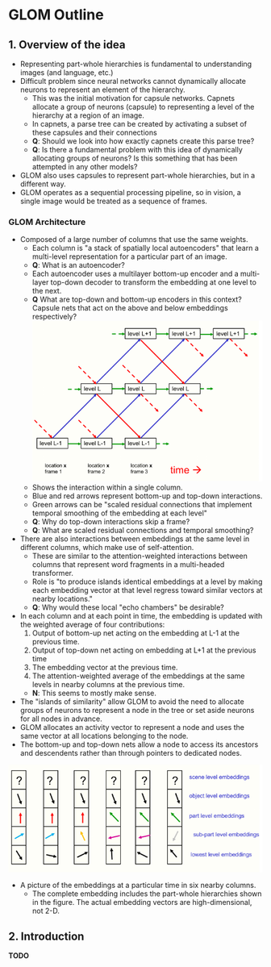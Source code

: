 # GLOM Outline

## 1. Overview of the idea
- Representing part-whole hierarchies is fundamental to understanding images (and language, etc.)
- Difficult problem since neural networks cannot dynamically allocate neurons to represent an element of the hierarchy.
  - This was the initial motivation for capsule networks. Capnets allocate a group of neurons (capsule) to representing a level of the hierarchy at a region of an image.
  - In capnets, a parse tree can be created by activating a subset of these capsules and their connections
  - **Q**: Should we look into how exactly capnets create this parse tree?
  - **Q**: Is there a fundamental problem with this idea of dynamically allocating groups of neurons? Is this something that has been attempted in any other models?
- GLOM also uses capsules to represent part-whole hierarchies, but in a different way.
- GLOM operates as a sequential processing pipeline, so in vision, a single image would be treated as a sequence of frames.

### GLOM Architecture
- Composed of a large number of columns that use the same weights.
  - Each column is "a stack of spatially local autoencoders" that learn a multi-level representation for a particular part of an image.
  - **Q**: What is an autoencoder?
  - Each autoencoder uses a multilayer bottom-up encoder and a multi-layer top-down decoder to transform the embedding at one level to the next.
  - **Q** What are top-down and bottom-up encoders in this context? Capsule nets that act on the above and below embeddings respectively?
  ![Figure 1](figure1.png)
  - Shows the interaction within a single column.
  - Blue and red arrows represent bottom-up and top-down interactions. 
  - Green arrows can be "scaled residual connections that implement temporal smoothing of the embedding at each level"
  - **Q**: Why do top-down interactions skip a frame?
  - **Q**: What are scaled residual connections and temporal smoothing?
- There are also interactions between embeddings at the same level in different columns, which make use of self-attention.
  - These are similar to the attention-weighted interactions between columns that represent word fragments in a multi-headed transformer.
  - Role is "to produce islands identical embeddings at a level by making each embedding vector at that level regress toward similar vectors at nearby locations."
  - **Q**: Why would these local "echo chambers" be desirable?
- In each column and at each point in time, the embedding is updated with the weighted average of four contributions:
  1. Output of bottom-up net acting on the embedding at L-1 at the previous time.
  2. Output of top-down net acting on embedding at L+1 at the previous time
  3. The embedding vector at the previous time.
  4. The attention-weighted average of the embeddings at the same levels in nearby columns at the previous time.
  - **N**: This seems to mostly make sense.
- The "islands of similarity" allow GLOM to avoid the need to allocate groups of neurons to represent a node in the tree or set aside neurons for all nodes in advance.
- GLOM allocates an activity vector to represent a node and uses the same vector at all locations belonging to the node.
- The bottom-up and top-down nets allow a node to access its ancestors and descendents rather than through pointers to dedicated nodes.

![Figure 2](figure2.png)
- A picture of the embeddings at a particular time in six nearby columns.
  - The complete embedding includes the part-whole hierarchies shown in the figure. The actual embedding vectors are high-dimensional, not 2-D.

## 2. Introduction

**TODO**